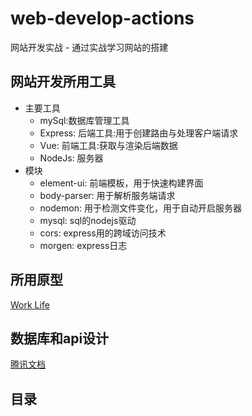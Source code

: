 # web-develop-actions
网站开发实战 - 通过实战学习网站的搭建

## 网站开发所用工具
- 主要工具
    - mySql:数据库管理工具
    - Express: 后端工具:用于创建路由与处理客户端请求
    - Vue: 前端工具:获取与渲染后端数据
    - NodeJs: 服务器
- 模块
  - element-ui: 前端模板，用于快速构建界面
  - body-parser: 用于解析服务端请求
  - nodemon: 用于检测文件变化，用于自动开启服务器
  - mysql: sql的nodejs驱动
  - cors: express用的跨域访问技术
  - morgen: express日志
## 所用原型

[Work Life](https://www.processon.com/view/link/59661847e4b08e72e48a6cf4)

## 数据库和api设计
[腾讯文档](https://docs.qq.com/doc/DZUpwcXZPZUtpVVVM)
## 目录

